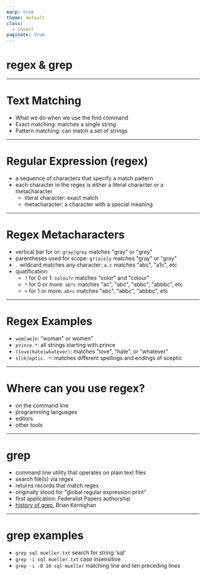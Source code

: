 ```yaml
---
marp: true
theme: default
class:
  - invert
paginate: true
---
```

<!-- _class: lead -->
# regex & grep
---
# Text Matching
* What we do when we use the find command
* Exact matching: matches a single string
* Pattern matching: can match a set of strings
---
# Regular Expression (regex)
* a sequence of characters that specify a match pattern
* each character in the regex is either a literal character or a metacharacter
  * literal character: exact match
  * metacharacter: a character with a special meaning
---
# Regex Metacharacters
*  vertical bar for or: `gray|grey` matches "gray" or "grey"
*  parentheses used for scope: `gr(a|e)y` matches "gray" or "grey"
*  `.` wildcard matches any character: `a.c` matches "abc", "a1c", etc
*  quatification:
    *  `?` for 0 or 1: `colou?r` matches "color" and "colour"
    *  `*` for 0 or more: `ab*c` matches "ac", "abc", "abbc", "abbbc", etc
    *  `+` for 1 or more: `ab+c` matches "abc", "abbc", "abbbc", etc
---
# Regex Examples
* `wom[ae]n`: "woman" or women"
* `prince.*`: all strings starting with prince
* `(love|hate|whatever)`: matches "love", "hate", or "whatever"
* `s[ck]eptic. *`: matches different spellings and endings of sceptic
----
# Where can you use regex? 
* on the command line
* programming languages 
* editors
* other tools
----
# grep
* command line utility that operates on plain text files
* search file(s) via regex
* returns records that match regex
* originally stood for "global regular expression print"
* first application: Federalist Papers authorship 
* [history of grep](https://www.youtube.com/watch?v=NTfOnGZUZDk), Brian Kernighan
---
# grep examples
* `grep sql mueller.txt` search for string 'sql' 
* `grep -i sql mueller.txt` case insensitive
* `grep -i -B 10 sql mueller` matching line and ten preceding lines 